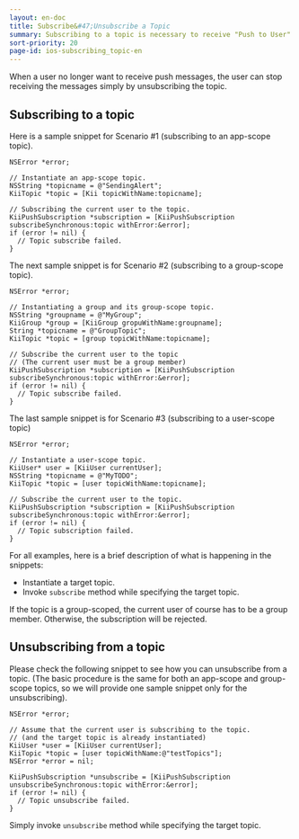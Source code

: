 ```yaml
---
layout: en-doc
title: Subscribe&#47;Unsubscribe a Topic
summary: Subscribing to a topic is necessary to receive "Push to User" notification. Once a user subscribes to a topic, all push messages sent to this topic will be delivered to the user.
sort-priority: 20
page-id: ios-subscribing_topic-en
---
```

When a user no longer want to receive push messages, the user can stop receiving the messages simply by unsubscribing the topic.

## Subscribing to a topic

Here is a sample snippet for Scenario #1 (subscribing to an app-scope topic).

```objc
NSError *error;

// Instantiate an app-scope topic.
NSString *topicname = @"SendingAlert";
KiiTopic *topic = [Kii topicWithName:topicname];

// Subscribing the current user to the topic.
KiiPushSubscription *subscription = [KiiPushSubscription subscribeSynchronous:topic withError:&error];
if (error != nil) {
  // Topic subscribe failed.
}
```

The next sample snippet is for Scenario #2 (subscribing to a group-scope topic).

```objc
NSError *error;

// Instantiating a group and its group-scope topic.
NSString *groupname = @"MyGroup";
KiiGroup *group = [KiiGroup gropuWithName:groupname];
String *topicname = @"GroupTopic";
KiiTopic *topic = [group topicWithName:topicname];

// Subscribe the current user to the topic
// (The current user must be a group member)
KiiPushSubscription *subscription = [KiiPushSubscription subscribeSynchronous:topic withError:&error];
if (error != nil) {
  // Topic subscribe failed.
}
```

The last sample snippet is for Scenario #3 (subscribing to a user-scope topic)

```objc
NSError *error;

// Instantiate a user-scope topic.
KiiUser* user = [KiiUser currentUser];
NSString *topicname = @"MyTODO";
KiiTopic *topic = [user topicWithName:topicname];

// Subscribe the current user to the topic.
KiiPushSubscription *subscription = [KiiPushSubscription subscribeSynchronous:topic withError:&error];
if (error != nil) {
  // Topic subscription failed.
}
```

For all examples, here is a brief description of what is happening in the snippets:

* Instantiate a target topic.
* Invoke `subscribe` method while specifying the target topic.

If the topic is a group-scoped, the current user of course has to be a group member.  Otherwise, the subscription will be rejected.

## Unsubscribing from a topic

Please check the following snippet to see how you can unsubscribe from a topic.  (The basic procedure is the same for both an app-scope and group-scope topics, so we will provide one sample snippet only for the unsubscribing).

```objc
NSError *error;

// Assume that the current user is subscribing to the topic.
// (and the target topic is already instantiated)
KiiUser *user = [KiiUser currentUser];
KiiTopic *topic = [user topicWithName:@"testTopics"];
NSError *error = nil;

KiiPushSubscription *unsubscribe = [KiiPushSubscription unsubscribeSynchronous:topic withError:&error];
if (error != nil) {
  // Topic unsubscribe failed.
}
```

Simply invoke `unsubscribe` method while specifying the target topic.

